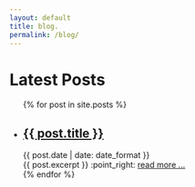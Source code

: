 ```yaml
---
layout: default
title: blog.
permalink: /blog/
---
```


<h1>Latest Posts</h1>

<ul class="no-bullets">
	{% for post in site.posts %}
	  <li>
	  	<h2><a href="{{ post.url }}">{{ post.title }}</a></h2>
	  	<span class="post-meta">{{ post.date | date: date_format }}</span>
	  	<div class="post-excerpt">
	  		<div class="content">
	  			{{ post.excerpt }}
	  			:point_right: <a href="{{ post.url }}">read more ...</a>
	  		</div>
	  	</div>
	  </li>
	{% endfor %}
</ul>